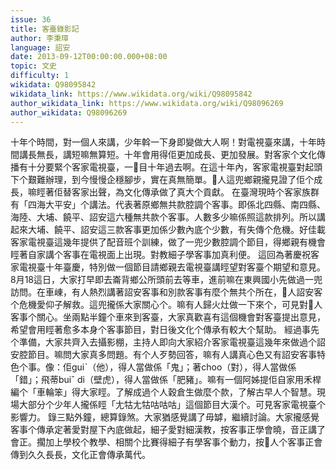 ```yaml
---
issue: 36
title: 客臺錄影記
author: 李秉璋
language: 詔安
date: 2013-09-12T00:00:00.000+08:00
topic: 文史
difficulty: 1
wikidata: Q98095842
wikidata_link: https://www.wikidata.org/wiki/Q98095842
author_wikidata_link: https://www.wikidata.org/wiki/Q98096269
author_wikidata: Q98096269
---
```

十年个時間，對一個人來講，少年斡一下身即變做大人啊！對電視臺來講，十年時間講長無長，講短嘛無算短。十年會用得佢更加成長、更加發展。對客家个文化傳播有十分要緊个客家電視臺，一𥍉目十年過去啊。在這十年內，客家電視臺對起頭下个艱難辦理，到今慢慢企穩腳步，實在真無簡單。𫣆人這兜鄉親攏見證了佢个成長，嘛䀴著佢替客家出聲，為文化傳承做了真大个貢獻。
在臺灣現時个客家族群有「四海大平安」个講法。代表著原鄉無共款腔調个客事。即係北四縣、南四縣、海陸、大埔、饒平、詔安這六種無共款个客事。人數多少嘛係照這款排列。所以講起來大埔、饒平、詔安這三款客事更加係少數內底个少數，有失傳个危機。好佳載客家電視臺這幾年提供了配音班个訓練，做了一兜少數腔調个節目，得鄉親有機會䀴著自家講个客事在電視面上出現。對教細子學客事加真利便。
這回為著慶祝客家電視臺十年臺慶，特別做一個節目請鄉親去電視臺講䀴望對客臺个期望和意見。8月18這日，大家打早即去崙背鄉公所頭前去等車，進前嘛在東興國小先做過一兜訪問。在車崠，有人熱烈講著詔安客事和別款客事有麼个無共个所在，𫣆人詔安客个危機愛仰子解救。這兜攏係大家關心个。嘛有人歸火灶做一下來个，可見對𫣆人客事个關心。坐兩點半鐘个車來到客臺，大家真歡喜有這個機會對客臺提出意見，希望會用䀴著愈多本身个客事節目，對日後文化个傳承有較大个幫助。
經過事先个準備，大家共齊入去攝影棚，主持人即向大家紹介客家電視臺這幾年來做過个詔安腔節目。嘛問大家真多問題。有个人歹勢回答，嘛有人講真心色又有詔安客事特色个事。像：佢guiˋ（他），得人當做係「鬼」；著choo（對），得人當做係「錯」；飛蒂buiˇ di（壁虎），得人當做係「肥豬」。嘛有一個阿姊提佢自家用禾桿編个「車輪笨」得大家䀴。了解成過个人穀倉生做麼个款，了解古早人个智慧。現場大部分个少年人攏係䀴「尢牯尢牯咕咕咕」這個節目大漢个。可見客家電視臺个影響力。
錄三點外鐘，總算錄煞。大家猶感覺講了毋罅，繼續討論。大家攏感覺客事个傳承定著愛對屋下內底做起，細子愛對細漢教，按客事正學會曉，音正講了會正。擱加上學校个教學、相關个比賽得細子有學客事个動力，按𫣆人个客事正會傳到久久長長，文化正會傳承萬代。